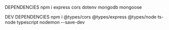 DEPENDENCIES
npm i express cors dotenv mongodb mongoose

DEV DEPENDENCIES
npm i @types/cors @types/express @types/node ts-node typescript nodemon --save-dev